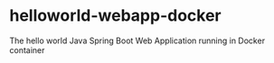 # helloworld-webapp-docker
The hello world Java Spring Boot Web Application running in Docker container
